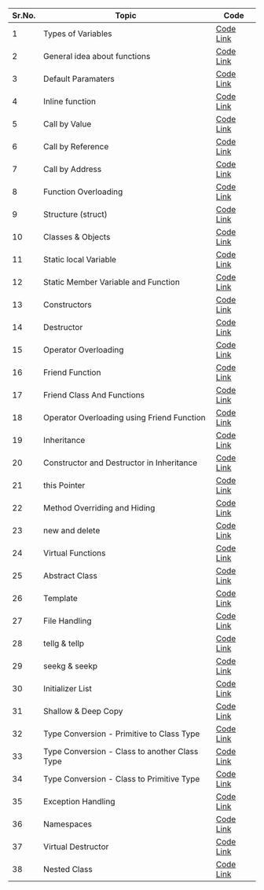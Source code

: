 
Sr.No. | Topic | Code |
| --- | --- | --- |
1| Types of Variables | [Code Link](/OOP/typesOfVariables.cpp)
2| General idea about functions | [Code Link](/OOP/functions.cpp)
3| Default Paramaters | [Code Link](/OOP/defaultParamaters.cpp)
4| Inline function | [Code Link](/OOP/inlineFunction.cpp)
5| Call by Value | [Code Link](/OOP/callByValue.cpp)
6| Call by Reference | [Code Link](/OOP/callByReference.cpp)
7| Call by Address | [Code Link](/OOP/callByAddress.cpp)
8| Function Overloading | [Code Link](/OOP/functionOverloading.cpp)
9| Structure (struct) | [Code Link](/OOP/structure.cpp)
10| Classes & Objects | [Code Link](/OOP/classesAndObjects.cpp)
11| Static local Variable | [Code Link](/OOP/staticLocalVariable.cpp)
12| Static Member Variable and Function | [Code Link](/OOP/staticMemberVariableAndMemberFunction.cpp)
13| Constructors | [Code Link](/OOP/constructors.cpp)
14| Destructor | [Code Link](/OOP/destructor.cpp)
15| Operator Overloading | [Code Link](/OOP/operatorOverloading.cpp)
16| Friend Function | [Code Link](/OOP/friendFunction.cpp)
17| Friend Class And Functions | [Code Link](/OOP/friendClassAndFunction.cpp)
18| Operator Overloading using Friend Function | [Code Link](/OOP/operatorOverloadingUsingFriendFunction.cpp)
19| Inheritance | [Code Link](/OOP/inheritance.cpp)
20| Constructor and Destructor in Inheritance | [Code Link](/OOP/constructorAndDestructorInInheritance.cpp)
21| this Pointer | [Code Link](/OOP/thisPointer.cpp)
22| Method Overriding and Hiding | [Code Link](/OOP/methodOverridingAndHiding.cpp)
23| new and delete | [Code Link](/OOP/newAndDelete.cpp)
24| Virtual Functions | [Code Link](/OOP/virtualFunctions.cpp)
25| Abstract Class | [Code Link](/OOP/abstractClass.cpp)
26| Template | [Code Link](/OOP/template.cpp)
27| File Handling | [Code Link](/OOP/fileHandling.cpp)
28| tellg & tellp | [Code Link](/OOP/tellg&tellp.cpp)
29| seekg & seekp | [Code Link](/OOP/seekp&seekg.cpp)
30| Initializer List | [Code Link](/OOP/initializerList.cpp)
31| Shallow & Deep Copy | [Code Link](/OOP/shallowAndDeepCopy.cpp)
32| Type Conversion - Primitive to Class Type | [Code Link](/OOP/PrimitiveToClassTypeConversion.cpp)
33| Type Conversion - Class to another Class Type | [Code Link](/OOP/classTypeToAnotherClassType.cpp)
34| Type Conversion - Class to Primitive Type| [Code Link](/OOP/classTypeToPrimitiveType.cpp)
35| Exception Handling | [Code Link](/OOP/exceptionHandling.cpp)
36| Namespaces | [Code Link](/OOP/namespaces.cpp)
37| Virtual Destructor | [Code Link](/OOP/virtualDestructor.cpp)
38| Nested Class| [Code Link](/OOP/nestedClass.cpp)
